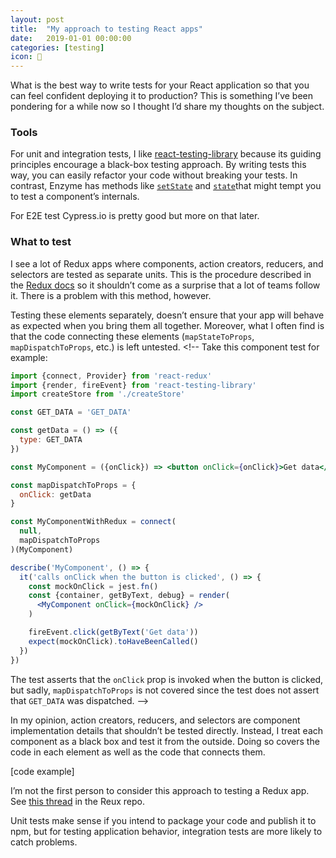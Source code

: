 ```yaml
---
layout: post
title:  "My approach to testing React apps"
date:   2019-01-01 00:00:00
categories: [testing]
icon: 🧠
---
```


What is the best way to write tests for your React application so that you can feel confident deploying it to production? This is something I’ve been pondering for a while now so I thought I’d share my thoughts on the subject.

### Tools
For unit and integration tests, I like [react-testing-library](https://github.com/kentcdodds/react-testing-library) because its guiding principles encourage a black-box testing approach. By writing tests this way, you can easily refactor your code without breaking your tests. In contrast, Enzyme has methods like [`setState`](https://airbnb.io/enzyme/docs/api/ReactWrapper/setState.html) and [`state`](https://airbnb.io/enzyme/docs/api/ReactWrapper/state.html)that might tempt you to test a component’s internals.

For E2E test Cypress.io is pretty good but more on that later.

### What to test
I see a lot of Redux apps where components, action creators, reducers, and selectors are tested as separate units. This is the procedure described in the [Redux docs](https://redux.js.org/recipes/writing-tests) so it shouldn’t come as a surprise that a lot of teams follow it. There is a problem with this method, however.

Testing these elements separately, doesn’t ensure that your app will behave as expected when you bring them all together. Moreover, what I often find is that the code connecting these elements (`mapStateToProps`, `mapDispatchToProps`, etc.) is left untested. <!-- Take this component test for example:

```jsx
import {connect, Provider} from 'react-redux'
import {render, fireEvent} from 'react-testing-library'
import createStore from './createStore'

const GET_DATA = 'GET_DATA'

const getData = () => ({
  type: GET_DATA
})

const MyComponent = ({onClick}) => <button onClick={onClick}>Get data</button>

const mapDispatchToProps = {
  onClick: getData
}

const MyComponentWithRedux = connect(
  null,
  mapDispatchToProps
)(MyComponent)

describe('MyComponent', () => {
  it('calls onClick when the button is clicked', () => {
    const mockOnClick = jest.fn()
    const {container, getByText, debug} = render(
      <MyComponent onClick={mockOnClick} />
    )

    fireEvent.click(getByText('Get data'))
    expect(mockOnClick).toHaveBeenCalled()
  })
})
```

The test asserts that the `onClick` prop is invoked when the button is clicked, but sadly, `mapDispatchToProps` is not covered since the test does not assert that `GET_DATA` was dispatched. -->

In my opinion, action creators, reducers, and selectors are component implementation details that shouldn’t be tested directly. Instead, I treat each component as a black box and test it from the outside. Doing so covers the code in each element as well as the code that connects them.

[code example]

I’m not the first person to consider this approach to testing a Redux app. See [this thread](https://github.com/reduxjs/redux/issues/2179) in the Reux repo.

Unit tests make sense if you intend to package your code and publish it to npm, but for testing application behavior, integration tests are more likely to catch problems.



